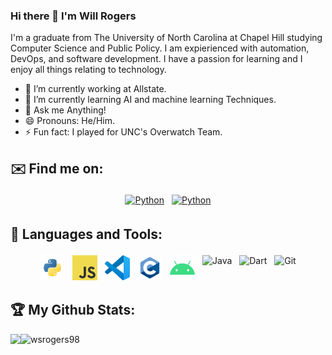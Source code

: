 ### Hi there 👋 I'm Will Rogers

I'm a graduate from The University of North Carolina at Chapel Hill studying Computer Science and Public Policy. I am expierienced with automation, DevOps, and software development. I have a passion for learning and I enjoy all things relating to technology.

- 🔭 I’m currently working at Allstate.
- 🌱 I’m currently learning AI and machine learning Techniques.
- 💬 Ask me Anything!
- 😄 Pronouns: He/Him.
- ⚡ Fun fact: I played for UNC's Overwatch Team.

## ✉️ Find me on:


<p align="center">
 <a href="https://www.linkedin.com/in/wsrogers98/" target="_blank" rel="noopener noreferrer"> <img src="https://cdn.jsdelivr.net/npm/simple-icons@v3/icons/linkedin.svg" alt="Python" height="40" style="vertical-align:top; margin:4px"></a>
 <a href="mailto:willrogers@alumni.unc"> <img src="https://cdn.jsdelivr.net/npm/simple-icons@v3/icons/gmail.svg" alt="Python" height="40" style="vertical-align:top; margin:4px"></a>
</p>

## 🧰 Languages and Tools:
<p align="center">
<img src="https://raw.githubusercontent.com/github/explore/80688e429a7d4ef2fca1e82350fe8e3517d3494d/topics/python/python.png" alt="Python" height="40" style="vertical-align:top; margin:4px">
<img src="https://raw.githubusercontent.com/github/explore/80688e429a7d4ef2fca1e82350fe8e3517d3494d/topics/javascript/javascript.png" alt="Javascript" height="40" style="vertical-align:top; margin:4px">
<img src="https://raw.githubusercontent.com/github/explore/80688e429a7d4ef2fca1e82350fe8e3517d3494d/topics/visual-studio-code/visual-studio-code.png" alt="VS Code" height="40" style="vertical-align:top; margin:4px">
<img src="https://raw.githubusercontent.com/github/explore/80688e429a7d4ef2fca1e82350fe8e3517d3494d/topics/c/c.png" alt="C" height="40" style="vertical-align:top; margin:4px">
<img src="https://raw.githubusercontent.com/github/explore/80688e429a7d4ef2fca1e82350fe8e3517d3494d/topics/android/android.png" alt="Android" height="40" style="vertical-align:top; margin:4px">
<img src="https://upload.wikimedia.org/wikipedia/en/3/30/Java_programming_language_logo.svg" alt="Java" height="40" style="vertical-align:top; margin:4px">
<img src="https://dart.dev/assets/shared/dart-logo-for-shares.png?2" alt="Dart" height="40" style="vertical-align:top; margin:4px">
<img src="https://camo.githubusercontent.com/ce9c7a173f38722e129d5ae832a11c928ff72683fae74cbcb9fff41fd9957e63/68747470733a2f2f75706c6f61642e77696b696d656469612e6f72672f77696b6970656469612f636f6d6d6f6e732f7468756d622f332f33662f4769745f69636f6e2e7376672f3130323470782d4769745f69636f6e2e7376672e706e67" alt="Git" height="40" style="vertical-align:top; margin:4px">
</p>

## :trophy: My Github Stats:
<!--
![Top Langs](https://github-readme-stats.vercel.app/api/top-langs/?username=WSRogers98&layout=compact&langs_count=10)](https://github.com/anuraghazra/github-readme-stats)    
![Will's github stats](https://github-readme-stats.vercel.app/api?username=WSRogers98&show_icons=true)
-->
<div>
<a href="https://github-readme-stats.vercel.app/api?username=WSRogers98&show_icons=true">
  <img  align="left" src="https://github-readme-stats.vercel.app/api?username=WSRogers98&show_icons=true" />
</a>
<a href="https://github-readme-stats.vercel.app/api/top-langs/?username=WSRogers98&layout=compact&langs_count=12)">
  <img align="left" src="https://github-readme-stats.vercel.app/api/top-langs?username=wsrogers98&show_icons=true&locale=en&layout=donut-vertical&hide=TeX" alt="wsrogers98" />
</a>
</div>

